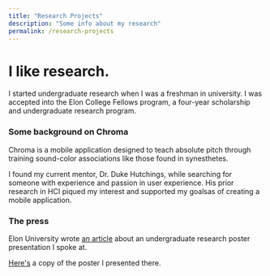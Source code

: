 ```yaml
---
title: "Research Projects"
description: "Some info about my research"
permalink: /research-projects
---
```


# I like research.

I started undergraduate research when I was a freshman in university. I was accepted into the Elon College Fellows program, a four-year scholarship and undergraduate research program.

### Some background on Chroma

Chroma is a mobile application designed to teach absolute pitch through training sound-color associations like those found in synesthetes. 

I found my current mentor, Dr. Duke Hutchings, while searching for someone with experience and passion in user experience. His prior research in HCI piqued my interest and supported my goalsas of creating a mobile application.

### The press

Elon University wrote [an article](https://www.elon.edu/u/news/2019/12/05/elon-college-fellows-poster-session-tells-the-story-of-elon/) about an undergraduate research poster presentation I spoke at.

[Here's](https://www.linkedin.com/in/adamrbehrman/detail/treasury/summary/?entityUrn=urn%3Ali%3Afsd_profileTreasuryMedia%3A(ACoAACR4dfIBWUKUkojwox5zKc93mXBXfnIQ6ok%2C1575657996112)&section=summary&treasuryCount=2) a copy of the poster I presented there.
